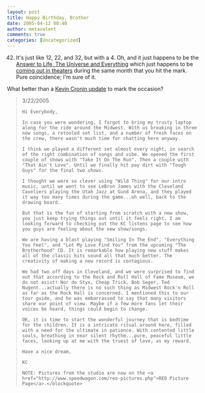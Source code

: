 ```yaml
---
layout: post
title: Happy Birthday, Brother
date: 2005-04-12 00:40
author: metavalent
comments: true
categories: [Uncategorized]
---
```

42. It's just like 12, 22, and 32, but with a 4.  Oh, and it just happens to be the <a href="http://en.wikipedia.org/wiki/The_Answer_to_Life,_the_Universe,_and_Everything">Answer to Life, The Universe and Everything</a> which just happens to be <a href="http://www.imdb.com/title/tt0371724/">coming out in theaters</a> during the same month that you hit the mark.  Pure coincidence; I'm sure of it.

What better than a <a href="http://www.speedwagon.com/kevin/shownews.pl">Kevin Cronin update</a> to mark the occasion?

<blockquote>3/22/2005

    Hi Everybody,

    In case you were wondering, I forgot to bring my trusty laptop along for the ride around the Midwest. With us breaking in three new songs, a retooled set list, and a number of fresh faces on the crew, there wasn't much time for chatting here anyway.

    I think we played a different set almost every night, in search of the right combination of songs and vibe. We opened the first couple of shows with "Take It On The Run". Then a couple with "That Ain't Love". Until we finally hit pay dirt with "Tough Guys" for the final two shows.

    I thought we were so clever using "Wild Thing" for our intro music, until we went to see LeBron James with the Cleveland Caveliers playing the Utah Jazz at Gund Arena, and they played it way too many times during the game...oh well, back to the drawing board.

    But that is the fun of starting from scratch with a new show, you just keep trying things out until it feels right. I am looking forward to checking out the KC listens page to see how you guys are feeling about the new show/songs.

    We are having a blast playing "Smiling In The End", "Everything You Feel", and "Let My Love Find You" from the upcoming "The Brotherhood" CD. It is remarkable how playing new stuff makes all of the classic hits sound all that much better. The creativity of making a new record is contagious.

    We had two off days in Cleveland, and we were surprised to find out that according to the Rock and Roll Hall of Fame Museum, we do not exist! Nor do Styx, Cheap Trick, Bob Seger, Ted Nugent...actually there is no such thing as Midwest Rock'n Roll as far as the Rock Hall is concerned. I mentioned this to our tour guide, and he was embarrassed to say that many visitors share our point of view. Maybe if a few more fans let their voices be heard, things could begin to change.

    OK, it is time to start the wonderful journey that is bedtime for the children. It is a intricate ritual around here, filled with a need for the ultimate in patience. With contented little souls, breathing in near silent rhythm...pure, peaceful little faces, looking up at me with the truest of love, as my reward.

    Have a nice dream,

    KC

    NOTE: Pictures from the studio are now on the <a href="http://www.speedwagon.com/reo-pictures.php">REO Picture Page</a>.</blockquote>
